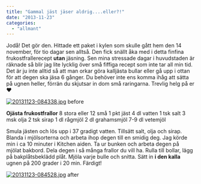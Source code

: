 ```yaml
---
title: "Gammal jäst jäser aldrig....eller?!"
date: "2013-11-23"
categories: 
  - "allmant"
---
```


Jodå! Det gör den. Hittade ett paket i kylen som skulle gått hem den 14 november, för tio dagar sen alltså. Den fick snällt åka med i detta finfina frukostfrallerecept **utan** jäsning. Sen mina stressade dagar i huvudstaden är räknade så blir jag lite lycklig över små fiffiga recept som inte tar all min tid. Det är ju inte alltid så att man orkar göra kalljästa bullar eller gå upp i ottan för att degen ska jäsa 6 gånger. Du behöver inte ens komma ihåg att sätta på ugnen heller, förrän du skjutsar in dom små raringarna. Trevlig helg på er❤  
  
[![20131123-084338.jpg](images/20131123-084338.jpg)](http://import.local/wp-content/uploads/2013/11/20131123-084338.jpg) before

**Ojästa frukostfrallor** 8 stora eller 12 små 1 pkt jäst 4 dl vatten 1 tsk salt 3 msk olja 2 tsk sirap 1 dl rågmjöl 2 dl grahamsmjöl 7-9 dl vetemjöl

Smula jästen och lös upp i 37 gradigt vatten. Tillsätt salt, olja och sirap. Blanda i mjölsorterna och arbeta ihop degen till en smidig deg. Jag körde min i ca 10 minuter i Kitchen aiden. Ta ur bunken och arbeta degen på mjölat bakbord. Dela degen i så många frallor du vill ha. Rulla till bollar, lägg på bakplåtsbeklädd plåt. Mjöla varje bulle och snitta. Sätt in **i den kalla** ugnen på 200 grader i 20 min. Färdigt!  
  
[![20131123-084528.jpg](images/20131123-084528.jpg)](http://import.local/wp-content/uploads/2013/11/20131123-084528.jpg) after
